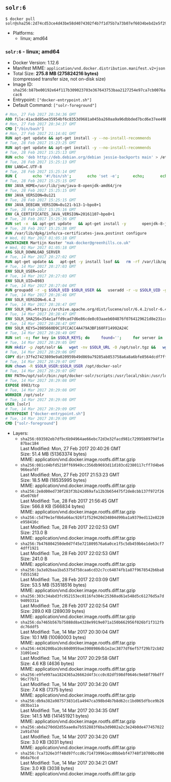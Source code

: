 ## `solr:6`

```console
$ docker pull solr@sha256:2d74cd53ce4d43be58d4074302f4b7f1d75b7a73b07ef6034bebd2e5f2986245
```

-	Platforms:
	-	linux; amd64

### `solr:6` - linux; amd64

-	Docker Version: 1.12.6
-	Manifest MIME: `application/vnd.docker.distribution.manifest.v2+json`
-	Total Size: **275.8 MB (275824216 bytes)**  
	(compressed transfer size, not on-disk size)
-	Image ID: `sha256:b87be00192e64f117b309023703e367643753baa2127254e97ca7cb0076acac6`
-	Entrypoint: `["docker-entrypoint.sh"]`
-	Default Command: `["solr-foreground"]`

```dockerfile
# Mon, 27 Feb 2017 20:34:36 GMT
ADD file:41ac8d85ee35954bf6c8353d9681a045ba260aa9a96dbbded7bcd6e37ee49bea in / 
# Mon, 27 Feb 2017 20:34:37 GMT
CMD ["/bin/bash"]
# Mon, 27 Feb 2017 21:14:01 GMT
RUN apt-get update && apt-get install -y --no-install-recommends 		ca-certificates 		curl 		wget 	&& rm -rf /var/lib/apt/lists/*
# Tue, 28 Feb 2017 15:23:25 GMT
RUN apt-get update && apt-get install -y --no-install-recommends 		bzip2 		unzip 		xz-utils 	&& rm -rf /var/lib/apt/lists/*
# Tue, 28 Feb 2017 15:25:13 GMT
RUN echo 'deb http://deb.debian.org/debian jessie-backports main' > /etc/apt/sources.list.d/jessie-backports.list
# Tue, 28 Feb 2017 15:25:13 GMT
ENV LANG=C.UTF-8
# Tue, 28 Feb 2017 15:25:14 GMT
RUN { 		echo '#!/bin/sh'; 		echo 'set -e'; 		echo; 		echo 'dirname "$(dirname "$(readlink -f "$(which javac || which java)")")"'; 	} > /usr/local/bin/docker-java-home 	&& chmod +x /usr/local/bin/docker-java-home
# Tue, 28 Feb 2017 15:25:15 GMT
ENV JAVA_HOME=/usr/lib/jvm/java-8-openjdk-amd64/jre
# Tue, 28 Feb 2017 15:25:15 GMT
ENV JAVA_VERSION=8u121
# Tue, 28 Feb 2017 15:25:15 GMT
ENV JAVA_DEBIAN_VERSION=8u121-b13-1~bpo8+1
# Tue, 28 Feb 2017 15:25:16 GMT
ENV CA_CERTIFICATES_JAVA_VERSION=20161107~bpo8+1
# Tue, 28 Feb 2017 15:25:36 GMT
RUN set -x 	&& apt-get update 	&& apt-get install -y 		openjdk-8-jre-headless="$JAVA_DEBIAN_VERSION" 		ca-certificates-java="$CA_CERTIFICATES_JAVA_VERSION" 	&& rm -rf /var/lib/apt/lists/* 	&& [ "$JAVA_HOME" = "$(docker-java-home)" ]
# Tue, 28 Feb 2017 15:25:38 GMT
RUN /var/lib/dpkg/info/ca-certificates-java.postinst configure
# Wed, 01 Mar 2017 01:05:18 GMT
MAINTAINER Martijn Koster "mak-docker@greenhills.co.uk"
# Wed, 01 Mar 2017 01:05:18 GMT
ARG SOLR_DOWNLOAD_SERVER
# Tue, 14 Mar 2017 20:27:02 GMT
RUN apt-get update &&   apt-get -y install lsof &&   rm -rf /var/lib/apt/lists/*
# Tue, 14 Mar 2017 20:27:03 GMT
ENV SOLR_USER=solr
# Tue, 14 Mar 2017 20:27:03 GMT
ENV SOLR_UID=8983
# Tue, 14 Mar 2017 20:27:04 GMT
RUN groupadd -r -g $SOLR_UID $SOLR_USER &&   useradd -r -u $SOLR_UID -g $SOLR_USER $SOLR_USER
# Tue, 14 Mar 2017 20:28:46 GMT
ENV SOLR_VERSION=6.4.2
# Tue, 14 Mar 2017 20:28:47 GMT
ENV SOLR_URL=https://archive.apache.org/dist/lucene/solr/6.4.2/solr-6.4.2.tgz
# Tue, 14 Mar 2017 20:28:47 GMT
ENV SOLR_SHA256=354e1affd9cad7d6e86cde8c03aaeb604876f0764129621d8e231cdb35b31c55
# Tue, 14 Mar 2017 20:28:47 GMT
ENV SOLR_KEYS=2085660D9C1FCCACC4A479A3BF160FF14992A24C
# Tue, 14 Mar 2017 20:28:49 GMT
RUN set -e; for key in $SOLR_KEYS; do     found='';     for server in       ha.pool.sks-keyservers.net       hkp://keyserver.ubuntu.com:80       hkp://p80.pool.sks-keyservers.net:80       pgp.mit.edu     ; do       echo "  trying $server for $key";       gpg --keyserver "$server" --keyserver-options timeout=10 --recv-keys "$key" && found=yes && break;     done;     test -z "$found" && echo >&2 "error: failed to fetch $key from several disparate servers -- network issues?" && exit 1;   done;   exit 0
# Tue, 14 Mar 2017 20:29:05 GMT
RUN mkdir -p /opt/solr &&   wget -nv $SOLR_URL -O /opt/solr.tgz &&   wget -nv $SOLR_URL.asc -O /opt/solr.tgz.asc &&   echo "$SOLR_SHA256 */opt/solr.tgz" | sha256sum -c - &&   (>&2 ls -l /opt/solr.tgz /opt/solr.tgz.asc) &&   gpg --batch --verify /opt/solr.tgz.asc /opt/solr.tgz &&   tar -C /opt/solr --extract --file /opt/solr.tgz --strip-components=1 &&   rm /opt/solr.tgz* &&   rm -Rf /opt/solr/docs/ &&   mkdir -p /opt/solr/server/solr/lib /opt/solr/server/solr/mycores &&   sed -i -e 's/#SOLR_PORT=8983/SOLR_PORT=8983/' /opt/solr/bin/solr.in.sh &&   sed -i -e '/-Dsolr.clustering.enabled=true/ a SOLR_OPTS="$SOLR_OPTS -Dsun.net.inetaddr.ttl=60 -Dsun.net.inetaddr.negative.ttl=60"' /opt/solr/bin/solr.in.sh &&   chown -R $SOLR_USER:$SOLR_USER /opt/solr &&   mkdir /docker-entrypoint-initdb.d /opt/docker-solr/
# Tue, 14 Mar 2017 20:29:06 GMT
COPY dir:37fe27423809e9a020959b49d869a79285ab853758a6a8a6bfe8564dcdf7ff56 in /opt/docker-solr/scripts 
# Tue, 14 Mar 2017 20:29:07 GMT
RUN chown -R $SOLR_USER:$SOLR_USER /opt/docker-solr
# Tue, 14 Mar 2017 20:29:07 GMT
ENV PATH=/opt/solr/bin:/opt/docker-solr/scripts:/usr/local/sbin:/usr/local/bin:/usr/sbin:/usr/bin:/sbin:/bin
# Tue, 14 Mar 2017 20:29:08 GMT
EXPOSE 8983/tcp
# Tue, 14 Mar 2017 20:29:08 GMT
WORKDIR /opt/solr
# Tue, 14 Mar 2017 20:29:08 GMT
USER [solr]
# Tue, 14 Mar 2017 20:29:09 GMT
ENTRYPOINT ["docker-entrypoint.sh"]
# Tue, 14 Mar 2017 20:29:09 GMT
CMD ["solr-foreground"]
```

-	Layers:
	-	`sha256:693502eb7dfbc6b94964ae66ebc72d3e32facd981c72995b09794f1e87bac184`  
		Last Modified: Mon, 27 Feb 2017 20:40:26 GMT  
		Size: 51.4 MB (51363374 bytes)  
		MIME: application/vnd.docker.image.rootfs.diff.tar.gzip
	-	`sha256:081cd4bfd5210ff69949cc356db9693d11d103cd2380117cff7d4be6966eafdf`  
		Last Modified: Mon, 27 Feb 2017 21:53:23 GMT  
		Size: 18.5 MB (18535995 bytes)  
		MIME: application/vnd.docker.image.rootfs.diff.tar.gzip
	-	`sha256:2e8d00ed730f283f3b242d69afa12b3b654475f2de8cbb137f972f2645e076bf`  
		Last Modified: Tue, 28 Feb 2017 21:56:45 GMT  
		Size: 566.8 KB (566834 bytes)  
		MIME: application/vnd.docker.image.rootfs.diff.tar.gzip
	-	`sha256:c5d79e1ef0b6a66ac926f1f529420d34804d99ba1a9379ed112e8220e958416c`  
		Last Modified: Tue, 28 Feb 2017 22:02:53 GMT  
		Size: 213.0 B  
		MIME: application/vnd.docker.image.rootfs.diff.tar.gzip
	-	`sha256:7b476804250de0d7f45e721809576a6a0ce1f5c5db459b6e1de63cf74dff1921`  
		Last Modified: Tue, 28 Feb 2017 22:02:53 GMT  
		Size: 241.0 B  
		MIME: application/vnd.docker.image.rootfs.diff.tar.gzip
	-	`sha256:3a3a92baa1ba5375d758caa6cd32c7cc64074fb1a87f9678542b6ba8fd551582`  
		Last Modified: Tue, 28 Feb 2017 22:03:09 GMT  
		Size: 53.5 MB (53518516 bytes)  
		MIME: application/vnd.docker.image.rootfs.diff.tar.gzip
	-	`sha256:303c34abd3fc952153ec0116fe304c25360ad61e548d5c61276d5a7d9409331a`  
		Last Modified: Tue, 28 Feb 2017 22:02:54 GMT  
		Size: 289.0 KB (289039 bytes)  
		MIME: application/vnd.docker.image.rootfs.diff.tar.gzip
	-	`sha256:da7465b567b75888d8a4328e9919e071a150b662956f026bf1f312fbdc76ddf5`  
		Last Modified: Tue, 14 Mar 2017 20:30:04 GMT  
		Size: 10.1 MB (10080003 bytes)  
		MIME: application/vnd.docker.image.rootfs.diff.tar.gzip
	-	`sha256:4436200ba10c60d0959ae3908986db1e2ac3877df6ef57f29b72cb8231091ee2`  
		Last Modified: Tue, 14 Mar 2017 20:29:58 GMT  
		Size: 4.6 KB (4636 bytes)  
		MIME: application/vnd.docker.image.rootfs.diff.tar.gzip
	-	`sha256:e9fe997aa1824365a26662d4f3ccc0c02df598df0646c9e68f79bdff96c77b71`  
		Last Modified: Tue, 14 Mar 2017 20:34:20 GMT  
		Size: 7.4 KB (7375 bytes)  
		MIME: application/vnd.docker.image.rootfs.diff.tar.gzip
	-	`sha256:db9a382a987573831d1a4947ca398bd4b7b8d62cc1bd065dfbce9b26d83ba11a`  
		Last Modified: Tue, 14 Mar 2017 20:34:35 GMT  
		Size: 141.5 MB (141451921 bytes)  
		MIME: application/vnd.docker.image.rootfs.diff.tar.gzip
	-	`sha256:abda270dd2d55aae0a7b552883f6ba3d9002a2c3e24b0de4774570222a91d7dd`  
		Last Modified: Tue, 14 Mar 2017 20:34:20 GMT  
		Size: 3.0 KB (3031 bytes)  
		MIME: application/vnd.docker.image.rootfs.diff.tar.gzip
	-	`sha256:7ca7326e3ff48d97fccd6c714739961ecd0bbebf47748f10700bcd9806da76cd`  
		Last Modified: Tue, 14 Mar 2017 20:34:21 GMT  
		Size: 3.0 KB (3038 bytes)  
		MIME: application/vnd.docker.image.rootfs.diff.tar.gzip
